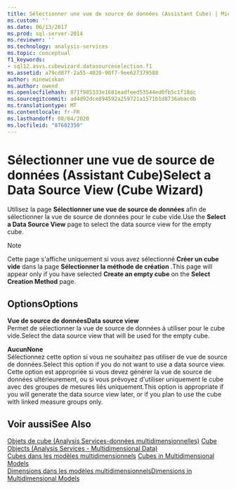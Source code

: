 ```yaml
---
title: Sélectionner une vue de source de données (Assistant Cube) | Microsoft Docs
ms.custom: ''
ms.date: 06/13/2017
ms.prod: sql-server-2014
ms.reviewer: ''
ms.technology: analysis-services
ms.topic: conceptual
f1_keywords:
- sql12.asvs.cubewizard.datasourceselection.f1
ms.assetid: a79cd87f-2a55-4020-90f7-9ee627379588
author: minewiskan
ms.author: owend
ms.openlocfilehash: 871f985333e1681eadfeed53544ed0fb5c1f18dc
ms.sourcegitcommit: ad4d92dce894592a259721a1571b1d8736abacdb
ms.translationtype: MT
ms.contentlocale: fr-FR
ms.lasthandoff: 08/04/2020
ms.locfileid: "87602350"
---
```

# <a name="select-a-data-source-view-cube-wizard"></a><span data-ttu-id="5acb5-102">Sélectionner une vue de source de données (Assistant Cube)</span><span class="sxs-lookup"><span data-stu-id="5acb5-102">Select a Data Source View (Cube Wizard)</span></span>
  <span data-ttu-id="5acb5-103">Utilisez la page **Sélectionner une vue de source de données** afin de sélectionner la vue de source de données pour le cube vide.</span><span class="sxs-lookup"><span data-stu-id="5acb5-103">Use the **Select a Data Source View** page to select the data source view for the empty cube.</span></span>  
  
> [!NOTE]  
>  <span data-ttu-id="5acb5-104"> Cette page s'affiche uniquement si vous avez sélectionné **Créer un cube vide** dans la page **Sélectionner la méthode de création** .</span><span class="sxs-lookup"><span data-stu-id="5acb5-104">This page will appear only if you have selected **Create an empty cube** on the **Select Creation Method** page.</span></span>  
  
## <a name="options"></a><span data-ttu-id="5acb5-105">Options</span><span class="sxs-lookup"><span data-stu-id="5acb5-105">Options</span></span>  
 <span data-ttu-id="5acb5-106">**Vue de source de données**</span><span class="sxs-lookup"><span data-stu-id="5acb5-106">**Data source view**</span></span>  
 <span data-ttu-id="5acb5-107">Permet de sélectionner la vue de source de données à utiliser pour le cube vide.</span><span class="sxs-lookup"><span data-stu-id="5acb5-107">Select the data source view that will be used for the empty cube.</span></span>  
  
 <span data-ttu-id="5acb5-108">**Aucun**</span><span class="sxs-lookup"><span data-stu-id="5acb5-108">**None**</span></span>  
 <span data-ttu-id="5acb5-109">Sélectionnez cette option si vous ne souhaitez pas utiliser de vue de source de données.</span><span class="sxs-lookup"><span data-stu-id="5acb5-109">Select this option if you do not want to use a data source view.</span></span> <span data-ttu-id="5acb5-110">Cette option est appropriée si vous devez générer la vue de source de données ultérieurement, ou si vous prévoyez d'utiliser uniquement le cube avec des groupes de mesures liés uniquement.</span><span class="sxs-lookup"><span data-stu-id="5acb5-110">This option is appropriate if you will generate the data source view later, or if you plan to use the cube with linked measure groups only.</span></span>  
  
## <a name="see-also"></a><span data-ttu-id="5acb5-111">Voir aussi</span><span class="sxs-lookup"><span data-stu-id="5acb5-111">See Also</span></span>  
 <span data-ttu-id="5acb5-112">[Objets de cube &#40;Analysis Services-données multidimensionnelles&#41;](multidimensional-models-olap-logical-cube-objects/cube-objects-analysis-services-multidimensional-data.md) </span><span class="sxs-lookup"><span data-stu-id="5acb5-112">[Cube Objects &#40;Analysis Services - Multidimensional Data&#41;](multidimensional-models-olap-logical-cube-objects/cube-objects-analysis-services-multidimensional-data.md) </span></span>  
 <span data-ttu-id="5acb5-113">[Cubes dans les modèles multidimensionnels](multidimensional-models/cubes-in-multidimensional-models.md) </span><span class="sxs-lookup"><span data-stu-id="5acb5-113">[Cubes in Multidimensional Models](multidimensional-models/cubes-in-multidimensional-models.md) </span></span>  
 [<span data-ttu-id="5acb5-114">Dimensions dans les modèles multidimensionnels</span><span class="sxs-lookup"><span data-stu-id="5acb5-114">Dimensions in Multidimensional Models</span></span>](multidimensional-models/dimensions-in-multidimensional-models.md)  
  
  
